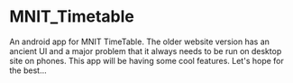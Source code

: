 # MNIT_Timetable
An android app for MNIT TimeTable.  The older website version has an ancient UI and a major problem that it always needs to be run on desktop site on phones.  This app will be having some cool features. Let's hope for the best...
